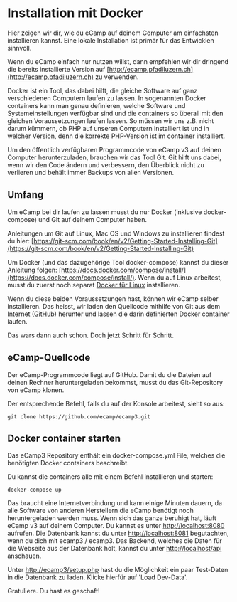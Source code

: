 # Installation mit Docker

Hier zeigen wir dir, wie du eCamp auf deinem Computer am einfachsten installieren kannst.
Eine lokale Installation ist primär für das Entwicklen sinnvoll.

Wenn du eCamp einfach nur nutzen willst, dann empfehlen wir dir dringend die bereits installierte Version auf [http://ecamp.pfadiluzern.ch](http://ecamp.pfadiluzern.ch) zu verwenden.

Docker ist ein Tool, das dabei hilft, die gleiche Software auf ganz verschiedenen Computern laufen zu lassen. In sogenannten Docker containers kann man genau definieren, welche Software und Systemeinstellungen verfügbar sind und die containers so überall mit den gleichen Voraussetzungen laufen lassen. So müssen wir uns z.B. nicht darum kümmern, ob PHP auf unseren Computern installiert ist und in welcher Version, denn die korrekte PHP-Version ist im container installiert.

Um den öffentlich verfügbaren Programmcode von eCamp v3 auf deinen Computer herunterzuladen, brauchen wir das Tool Git. Git hilft uns dabei, wenn wir den Code ändern und verbessern, den Überblick nicht zu verlieren und behält immer Backups von allen Versionen.

## Umfang
Um eCamp bei dir laufen zu lassen musst du nur Docker (inklusive docker-compose) und Git auf deinem Computer haben.

Anleitungen um Git auf Linux, Mac OS und Windows zu installieren findest du hier: [https://git-scm.com/book/en/v2/Getting-Started-Installing-Git](https://git-scm.com/book/en/v2/Getting-Started-Installing-Git)

Um Docker (und das dazugehörige Tool docker-compose) kannst du dieser Anleitung folgen: [https://docs.docker.com/compose/install/](https://docs.docker.com/compose/install/). Wenn du auf Linux arbeitest, musst du zuerst noch separat [Docker für Linux](https://docs.docker.com/install/#server) installieren.

Wenn du diese beiden Voraussetzungen hast, können wir eCamp selber installieren. Das heisst, wir laden den Quellcode mithilfe von Git aus dem Internet ([GitHub](https://github.com/ecamp/ecamp3)) herunter und lassen die darin definierten Docker container laufen.

Das wars dann auch schon. Doch jetzt Schritt für Schritt.


## eCamp-Quellcode
Der eCamp-Programmcode liegt auf GitHub. Damit du die Dateien auf deinen Rechner heruntergeladen bekommst, musst du das Git-Repository von eCamp klonen.

Der entsprechende Befehl, falls du auf der Konsole arbeitest, sieht so aus:
```
git clone https://github.com/ecamp/ecamp3.git
```

## Docker container starten
Das eCamp3 Repository enthält ein docker-compose.yml File, welches die benötigten Docker containers beschreibt.

Du kannst die containers alle mit einem Befehl installieren und starten:
```
docker-compose up
```

Das braucht eine Internetverbindung und kann einige Minuten dauern, da alle Software von anderen Herstellern die eCamp benötigt noch heruntergeladen werden muss. Wenn sich das ganze beruhigt hat, läuft eCamp v3 auf deinem Computer. Du kannst es unter [http://localhost:8080](http://localhost:8080) aufrufen. Die Datenbank kannst du unter [http://localhost:8081](http://localhost:8081) begutachten, wenn du dich mit ecamp3 / ecamp3. Das Backend, welches die Daten für die Webseite aus der Datenbank holt, kannst du unter [http://localhost/api](http://localhost/api) anschauen.

Unter [http://ecamp3/setup.php](http://ecamp3/setup.php) hast du die Möglichkeit ein paar Test-Daten
in die Datenbank zu laden. Klicke hierfür auf 'Load Dev-Data'.

Gratuliere. Du hast es geschaft!
